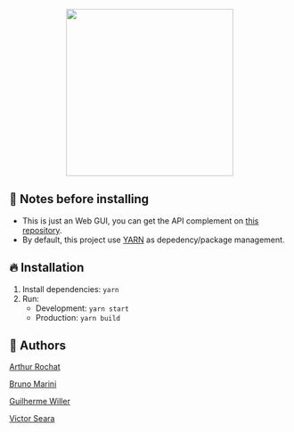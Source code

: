 <p align="center">
<img src="https://raw.githubusercontent.com/wiki/IsCoolTech/tis3/img/iscool.png" width="300">
</p>

## :ledger: Notes before installing
- This is just an Web GUI, you can get the API complement on [this repository](https://github.com/Wodam/iscool-api).
- By default, this project use [YARN](https://yarnpkg.com) as depedency/package management.
## :fire: Installation
1. Install dependencies: `yarn`
2. Run:
   - Development: `yarn start`
   - Production: `yarn build`
## :busts_in_silhouette: Authors
[Arthur Rochat](https://github.com/arthurrochat)

[Bruno Marini](https://github.com/TheMarini)

[Guilherme Willer](https://github.com/guigawiller)

[Victor Seara](https://github.com/victorseara)
